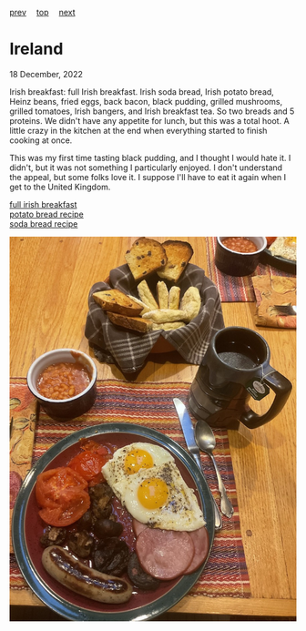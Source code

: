 [prev](iraq.md)&emsp;
[top](../index.md)&emsp;
[next](israel.md)
# Ireland
18 December, 2022

Irish breakfast: full Irish breakfast. Irish soda bread, Irish potato
bread, Heinz beans, fried eggs, back bacon, black pudding, grilled
mushrooms, grilled tomatoes, Irish bangers, and Irish breakfast tea.  So two
breads and 5 proteins. We didn't have any appetite for lunch, but
this was a total hoot. A little crazy in the kitchen at the end when
everything started to finish cooking at once.

This was my first time tasting black pudding, and I thought I would
hate it. I didn't, but it was not something I particularly enjoyed. I
don't understand the appeal, but some folks love it. I suppose I'll
have to eat it again when I get to the United Kingdom.

[full irish breakfast](https://www.mashed.com/759768/traditional-irish-breakfast-recipe/)<br>
[potato bread recipe](https://www.thespruceeats.com/fadge-irish-potato-bread-recipe-435235)<br>
[soda bread recipe](https://www.tasteofhome.com/recipes/classic-irish-soda-bread/)

![breakfast](images/ireland.jpeg)
